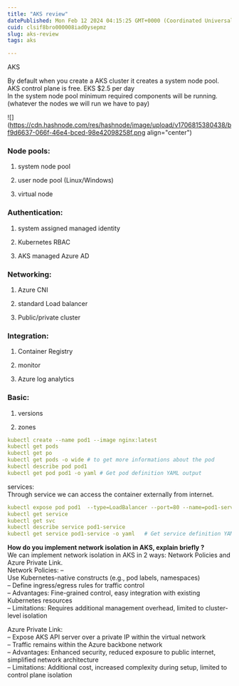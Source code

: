 ```yaml
---
title: "AKS review"
datePublished: Mon Feb 12 2024 04:15:25 GMT+0000 (Coordinated Universal Time)
cuid: clsif8bro000008iad0ysepmz
slug: aks-review
tags: aks

---
```


AKS

By default when you create a AKS cluster it creates a system node pool. AKS control plane is free. EKS $2.5 per day  
In the system node pool minimum required components will be running. (whatever the nodes we will run we have to pay)

![](https://cdn.hashnode.com/res/hashnode/image/upload/v1706815380438/bf9d6637-066f-46e4-bced-98e42098258f.png align="center")

### Node pools:

1. system node pool
    
2. user node pool (Linux/Windows)
    
3. virtual node
    

### Authentication:

1. system assigned managed identity
    
2. Kubernetes RBAC
    
3. AKS managed Azure AD
    

### Networking:

1. Azure CNI
    
2. standard Load balancer
    
3. Public/private cluster
    

### Integration:

1. Container Registry
    
2. monitor
    
3. Azure log analytics
    

### Basic:

1. versions
    
2. zones
    

```yaml
kubectl create --name pod1 --image nginx:latest
kubectl get pods
kubectl get po
kubectl get pods -o wide # to get more informations about the pod
kubectl describe pod pod1
kubectl get pod pod1 -o yaml # Get pod definition YAML output
```

services:  
Through service we can access the container externally from internet.

```yaml
kubectl expose pod pod1  --type=LoadBalancer --port=80 --name=pod1-service
kubectl get service 
kubectl get svc
kubectl describe service pod1-service
kubectl get service pod1-service -o yaml   # Get service definition YAML output
```

  
**How do you implement network isolation in AKS, explain briefly ?**  
We can implement network isolation in AKS in 2 ways: Network Policies and Azure Private Link.  
Network Policies: –  
Use Kubernetes-native constructs (e.g., pod labels, namespaces)  
– Define ingress/egress rules for traffic control  
– Advantages: Fine-grained control, easy integration with existing Kubernetes resources  
– Limitations: Requires additional management overhead, limited to cluster-level isolation

Azure Private Link:  
– Expose AKS API server over a private IP within the virtual network  
– Traffic remains within the Azure backbone network  
– Advantages: Enhanced security, reduced exposure to public internet, simplified network architecture  
– Limitations: Additional cost, increased complexity during setup, limited to control plane isolation